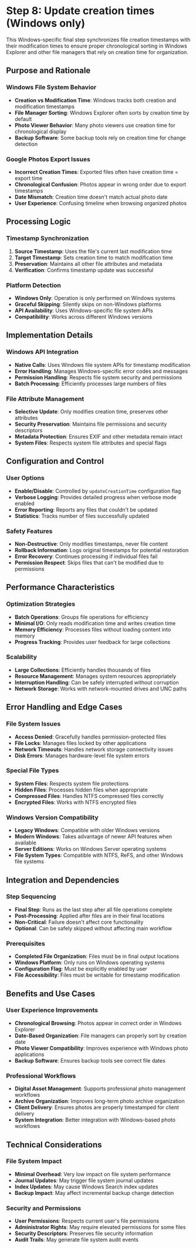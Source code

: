 # Step 8: Update creation times (Windows only)

This Windows-specific final step synchronizes file creation timestamps with their modification times to ensure proper chronological sorting in Windows Explorer and other file managers that rely on creation time for organization.

## Purpose and Rationale

### Windows File System Behavior
- **Creation vs Modification Time**: Windows tracks both creation and modification timestamps
- **File Manager Sorting**: Windows Explorer often sorts by creation time by default
- **Photo Viewer Behavior**: Many photo viewers use creation time for chronological display
- **Backup Software**: Some backup tools rely on creation time for change detection

### Google Photos Export Issues
- **Incorrect Creation Times**: Exported files often have creation time = export time
- **Chronological Confusion**: Photos appear in wrong order due to export timestamps
- **Date Mismatch**: Creation time doesn't match actual photo date
- **User Experience**: Confusing timeline when browsing organized photos

## Processing Logic

### Timestamp Synchronization
1. **Source Timestamp**: Uses the file's current last modification time
2. **Target Timestamp**: Sets creation time to match modification time
3. **Preservation**: Maintains all other file attributes and metadata
4. **Verification**: Confirms timestamp update was successful

### Platform Detection
- **Windows Only**: Operation is only performed on Windows systems
- **Graceful Skipping**: Silently skips on non-Windows platforms
- **API Availability**: Uses Windows-specific file system APIs
- **Compatibility**: Works across different Windows versions

## Implementation Details

### Windows API Integration
- **Native Calls**: Uses Windows file system APIs for timestamp modification
- **Error Handling**: Manages Windows-specific error codes and messages
- **Permission Handling**: Respects file system security and permissions
- **Batch Processing**: Efficiently processes large numbers of files

### File Attribute Management
- **Selective Update**: Only modifies creation time, preserves other attributes
- **Security Preservation**: Maintains file permissions and security descriptors
- **Metadata Protection**: Ensures EXIF and other metadata remain intact
- **System Files**: Respects system file attributes and special flags

## Configuration and Control

### User Options
- **Enable/Disable**: Controlled by `updateCreationTime` configuration flag
- **Verbose Logging**: Provides detailed progress when verbose mode enabled
- **Error Reporting**: Reports any files that couldn't be updated
- **Statistics**: Tracks number of files successfully updated

### Safety Features
- **Non-Destructive**: Only modifies timestamps, never file content
- **Rollback Information**: Logs original timestamps for potential restoration
- **Error Recovery**: Continues processing if individual files fail
- **Permission Respect**: Skips files that can't be modified due to permissions

## Performance Characteristics

### Optimization Strategies
- **Batch Operations**: Groups file operations for efficiency
- **Minimal I/O**: Only reads modification time and writes creation time
- **Memory Efficiency**: Processes files without loading content into memory
- **Progress Tracking**: Provides user feedback for large collections

### Scalability
- **Large Collections**: Efficiently handles thousands of files
- **Resource Management**: Manages system resources appropriately
- **Interruption Handling**: Can be safely interrupted without corruption
- **Network Storage**: Works with network-mounted drives and UNC paths

## Error Handling and Edge Cases

### File System Issues
- **Access Denied**: Gracefully handles permission-protected files
- **File Locks**: Manages files locked by other applications
- **Network Timeouts**: Handles network storage connectivity issues
- **Disk Errors**: Manages hardware-level file system errors

### Special File Types
- **System Files**: Respects system file protections
- **Hidden Files**: Processes hidden files when appropriate
- **Compressed Files**: Handles NTFS compressed files correctly
- **Encrypted Files**: Works with NTFS encrypted files

### Windows Version Compatibility
- **Legacy Windows**: Compatible with older Windows versions
- **Modern Windows**: Takes advantage of newer API features when available
- **Server Editions**: Works on Windows Server operating systems
- **File System Types**: Compatible with NTFS, ReFS, and other Windows file systems

## Integration and Dependencies

### Step Sequencing
- **Final Step**: Runs as the last step after all file operations complete
- **Post-Processing**: Applied after files are in their final locations
- **Non-Critical**: Failure doesn't affect core functionality
- **Optional**: Can be safely skipped without affecting main workflow

### Prerequisites
- **Completed File Organization**: Files must be in final output locations
- **Windows Platform**: Only runs on Windows operating systems
- **Configuration Flag**: Must be explicitly enabled by user
- **File Accessibility**: Files must be writable for timestamp modification

## Benefits and Use Cases

### User Experience Improvements
- **Chronological Browsing**: Photos appear in correct order in Windows Explorer
- **Date-Based Organization**: File managers can properly sort by creation date
- **Photo Viewer Compatibility**: Improves experience with Windows photo applications
- **Backup Software**: Ensures backup tools see correct file dates

### Professional Workflows
- **Digital Asset Management**: Supports professional photo management workflows
- **Archive Organization**: Improves long-term photo archive organization
- **Client Delivery**: Ensures photos are properly timestamped for client delivery
- **System Integration**: Better integration with Windows-based photo workflows

## Technical Considerations

### File System Impact
- **Minimal Overhead**: Very low impact on file system performance
- **Journal Updates**: May trigger file system journal updates
- **Index Updates**: May cause Windows Search index updates
- **Backup Impact**: May affect incremental backup change detection

### Security and Permissions
- **User Permissions**: Respects current user's file permissions
- **Administrator Rights**: May require elevated permissions for some files
- **Security Descriptors**: Preserves file security information
- **Audit Trails**: May generate file system audit events